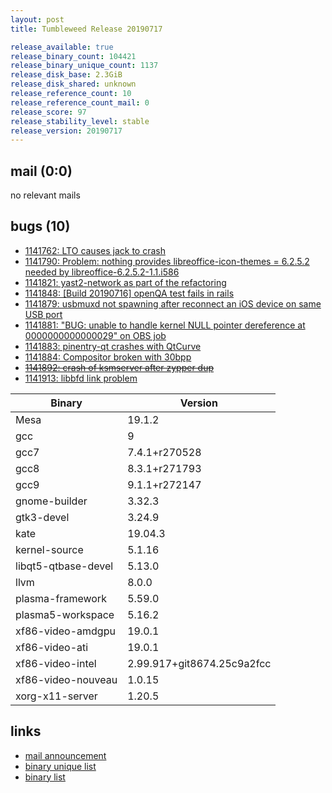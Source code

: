 ```yaml
---
layout: post
title: Tumbleweed Release 20190717

release_available: true
release_binary_count: 104421
release_binary_unique_count: 1137
release_disk_base: 2.3GiB
release_disk_shared: unknown
release_reference_count: 10
release_reference_count_mail: 0
release_score: 97
release_stability_level: stable
release_version: 20190717
---
```


## mail (0:0)

no relevant mails

## bugs (10)

<!--more-->

- [1141762: LTO causes jack to crash](https://bugzilla.opensuse.org/show_bug.cgi?id=1141762)
- [1141790: Problem: nothing provides libreoffice-icon-themes = 6.2.5.2 needed by libreoffice-6.2.5.2-1.1.i586](https://bugzilla.opensuse.org/show_bug.cgi?id=1141790)
- [1141821: yast2-network as part of the refactoring](https://bugzilla.opensuse.org/show_bug.cgi?id=1141821)
- [1141848: \[Build 20190716\] openQA test fails in rails](https://bugzilla.opensuse.org/show_bug.cgi?id=1141848)
- [1141879: usbmuxd not spawning after reconnect an iOS device on same USB port](https://bugzilla.opensuse.org/show_bug.cgi?id=1141879)
- [1141881: "BUG: unable to handle kernel NULL pointer dereference at 0000000000000029" on OBS job](https://bugzilla.opensuse.org/show_bug.cgi?id=1141881)
- [1141883: pinentry-qt crashes with QtCurve](https://bugzilla.opensuse.org/show_bug.cgi?id=1141883)
- [1141884: Compositor broken with 30bpp](https://bugzilla.opensuse.org/show_bug.cgi?id=1141884)
- ~~[1141892: crash of ksmserver after zypper dup](https://bugzilla.opensuse.org/show_bug.cgi?id=1141892)~~
- [1141913: libbfd link problem](https://bugzilla.opensuse.org/show_bug.cgi?id=1141913)

Binary | Version
--- | ---
Mesa | 19.1.2
gcc | 9
gcc7 | 7.4.1+r270528
gcc8 | 8.3.1+r271793
gcc9 | 9.1.1+r272147
gnome-builder | 3.32.3
gtk3-devel | 3.24.9
kate | 19.04.3
kernel-source | 5.1.16
libqt5-qtbase-devel | 5.13.0
llvm | 8.0.0
plasma-framework | 5.59.0
plasma5-workspace | 5.16.2
xf86-video-amdgpu | 19.0.1
xf86-video-ati | 19.0.1
xf86-video-intel | 2.99.917+git8674.25c9a2fcc
xf86-video-nouveau | 1.0.15
xorg-x11-server | 1.20.5

## links

- [mail announcement](https://lists.opensuse.org/opensuse-factory/2019-07/msg00269.html)
- [binary unique list](http://download.opensuse.org/history/20190717/rpm.unique.list)
- [binary list](http://download.opensuse.org/history/20190717/rpm.list)
